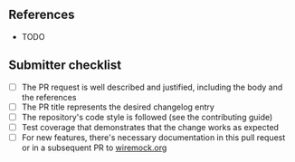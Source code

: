 <!-- Please describe your pull request here. -->

## References

- TODO

<!-- References to relevant GitHub issues and pull requests, esp. upstream and downstream changes -->

## Submitter checklist

- [ ] The PR request is well described and justified, including the body and the references
- [ ] The PR title represents the desired changelog entry
- [ ] The repository's code style is followed (see the contributing guide)
- [ ] Test coverage that demonstrates that the change works as expected
- [ ] For new features, there's necessary documentation in this pull request
  or in a subsequent PR to [wiremock.org](https://github.com/wiremock/wiremock.org)

<!--
Put an `x` into the [ ] to show you have filled the information.
The template comes from https://github.com/wiremock/.github/blob/main/.github/pull_request_template.md 
You can override it by creating .github/pull_request_template.md in your own repository 
-->
